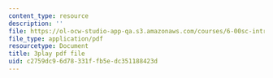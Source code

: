 ```yaml
---
content_type: resource
description: ''
file: https://ol-ocw-studio-app-qa.s3.amazonaws.com/courses/6-00sc-introduction-to-computer-science-and-programming-spring-2011/c2759dc96d78331ffb5edc351188423d_QnAUd-em3E.pdf
file_type: application/pdf
resourcetype: Document
title: 3play pdf file
uid: c2759dc9-6d78-331f-fb5e-dc351188423d
---
```

